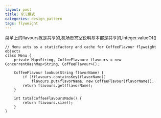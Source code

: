 ```yaml
---
layout: post
title: 享元模式
categories: design_pattern
tags: flyweight
---
```


菜单上的flavours就是共享的,机场贵宾室说明基本都是共享的,Integer.valueOf()


    // Menu acts as a staticfactory and cache for CoffeeFlavour flyweight objects
    class Menu {
        private Map<String, CoffeeFlavour> flavours = new ConcurrentHashMap<String, CoffeeFlavour>();

        CoffeeFlavour lookup(String flavorName) {
            if (!flavours.containsKey(flavorName))
                flavours.put(flavorName, new CoffeeFlavour(flavorName));
            return flavours.get(flavorName);
        }

        int totalCoffeeFlavoursMade() {
            return flavours.size();
        }
    }

